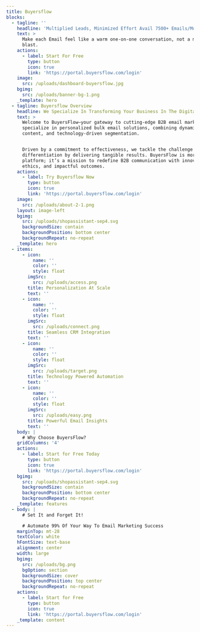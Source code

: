 ```yaml
---
title: Buyersflow
blocks:
  - tagline: ''
    headline: 'Multiplied Leads, Minimized Effort Avail 7500+ Emails/Month For Free!'
    text: >
      Make each Email feel like a warm one-on-one conversation, not a mass
      blast.
    actions:
      - label: Start For Free
        type: button
        icon: true
        link: 'https://portal.buyersflow.com/login'
    image:
      src: /uploads/dashboard-buyersflow.jpg
    bgimg:
      src: /uploads/banner-bg-1.png
    _template: hero
  - tagline: Buyersflow Overview
    headline: We Specialize In Transforming Your Business In The Digital Era!
    text: >
      Welcome to BuyersFlow—your gateway to cutting-edge B2B email marketing. We
      specialize in personalized bulk email solutions, combining dynamic
      content, and technology-driven segmentation.


      Driven by a commitment to effectiveness, we tackle the challenge of
      differentiation by delivering tangible results. BuyersFlow is more than a
      platform; it’s a mission to redefine B2B communication with innovation,
      ethics, and impactful outcomes.
    actions:
      - label: Try Buyersflow Now
        type: button
        icon: true
        link: 'https://portal.buyersflow.com/login'
    image:
      src: /uploads/about-2-1.png
    layout: image-left
    bgimg:
      src: /uploads/shopassistant-sep4.svg
      backgroundSize: contain
      backgroundPosition: bottom center
      backgroundRepeat: no-repeat
    _template: hero
  - items:
      - icon:
          name: ''
          color: ''
          style: float
        imgSrc:
          src: /uploads/access.png
        title: Personalization At Scale
        text: ''
      - icon:
          name: ''
          color: ''
          style: float
        imgSrc:
          src: /uploads/connect.png
        title: Seamless CRM Integration
        text: ''
      - icon:
          name: ''
          color: ''
          style: float
        imgSrc:
          src: /uploads/target.png
        title: Technology Powered Automation
        text: ''
      - icon:
          name: ''
          color: ''
          style: float
        imgSrc:
          src: /uploads/easy.png
        title: Powerful Email Insights
        text: ''
    body: |
      # Why Choose BuyersFlow?
    gridColumns: '4'
    actions:
      - label: Start for Free Today
        type: button
        icon: true
        link: 'https://portal.buyersflow.com/login'
    bgimg:
      src: /uploads/shopassistant-sep4.svg
      backgroundSize: contain
      backgroundPosition: bottom center
      backgroundRepeat: no-repeat
    _template: features
  - body: |
      # Set It and Forget It!

      # Automate 99% Of Your Way To Email Marketing Success
    marginTop: mt-28
    textColor: white
    hFontSize: text-base
    alignment: center
    width: large
    bgimg:
      src: /uploads/bg.png
      bgOption: section
      backgroundSize: cover
      backgroundPosition: top center
      backgroundRepeat: no-repeat
    actions:
      - label: Start for Free
        type: button
        icon: true
        link: 'https://portal.buyersflow.com/login'
    _template: content
---
```


